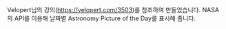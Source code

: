 Velopert님의 강의(https://velopert.com/3503)를 참조하여 만들었습니다.
NASA의 API를 이용해 날짜별 Astronomy Picture of the Day를 표시해 줍니다.
